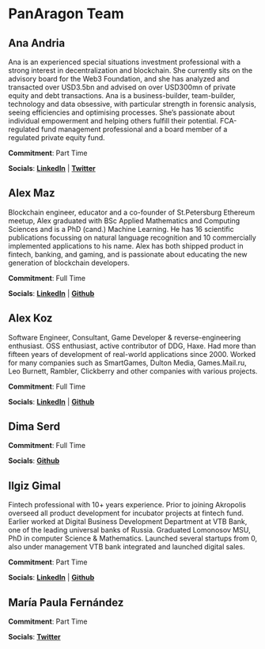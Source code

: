 # PanAragon Team


## Ana Andria

Ana is an experienced special situations investment professional with a strong interest in decentralization and blockchain. She currently sits on the advisory board for the Web3 Foundation, and she has analyzed and transacted over USD3.5bn and advised on over USD300mn of private equity and debt transactions. Ana is a business-builder, team-builder, technology and data obsessive, with particular strength in forensic analysis, seeing efficiencies and optimising processes. She’s passionate about individual empowerment and helping others fulfill their potential. FCA-regulated fund management professional and a board member of a regulated private equity fund.

**Commitment**: Part Time

**Socials**: [**LinkedIn**](https://www.linkedin.com/in/anastasia-andrianova-79198b4)  | [**Twitter**](https://twitter.com/ana_andrianova/)



## Alex Maz

Blockchain engineer, educator and a co-founder of St.Petersburg Ethereum meetup, Alex graduated with BSc Applied Mathematics and Computing Sciences and is a PhD (cand.) Machine Learning.
He has 16 scientific publications focussing on natural language recognition and 10 commercially implemented applications to his name.
Alex has both shipped product in fintech, banking, and gaming, and is passionate about educating the new generation of blockchain developers.


**Commitment**: Full Time

**Socials**: [**LinkedIn**](https://www.linkedin.com/in/alexander-mazaletskiy/)  | [**Github**](https://github.com/AlexanderMazaletskiy)


## Alex Koz

Software Engineer, Consultant, Game Developer & reverse-engineering enthusiast. OSS enthusiast, active contributor of DDG, Haxe. Had more than fifteen years of development of real-world applications since 2000. Worked for many companies such as SmartGames, Dulton Media, Games.Mail.ru, Leo Burnett, Rambler, Clickberry and other companies with various projects.


**Commitment**: Full Time

**Socials**: [**LinkedIn**](https://www.linkedin.com/in/akozlovskij/)  | [**Github**](https://github.com/fzzr-)


## Dima Serd


**Commitment**: Full Time

**Socials**: [**Github**](https://github.com/in19farkt)


## Ilgiz Gimal

Fintech professional with 10+ years experience. Prior to joining Akropolis overseed all product development for incubator projects at fintech fund. Earlier worked at Digital Business Development Department at VTB Bank, one of the leading universal banks of Russia. Graduated Lomonosov MSU, PhD in computer Science & Mathematics. Launched several startups from 0, also under management VTB bank integrated and launched digital sales.

**Commitment**: Part Time

**Socials**: [**LinkedIn**](https://ru.linkedin.com/in/ilgiz-gimaltdinov-8bbba411) | [**Github**](https://github.com/apeir99n)


## María Paula Fernández

**Commitment**: Part Time

**Socials**: [**Twitter**](https://twitter.com/mptherealmvp)

